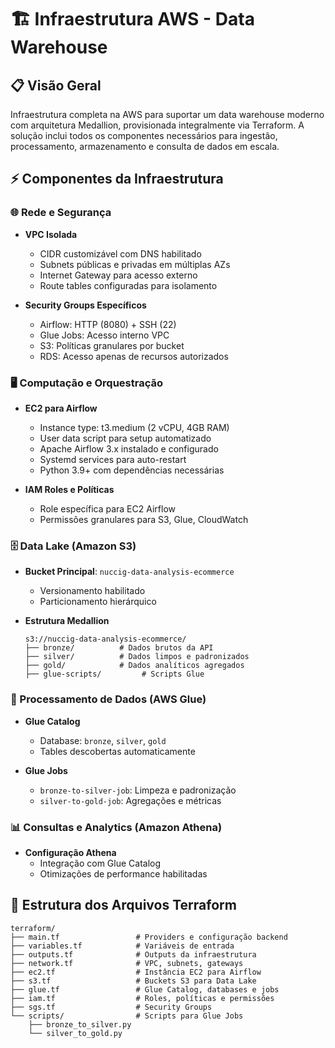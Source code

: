 # 🏗️ Infraestrutura AWS - Data Warehouse

## 📋 Visão Geral

Infraestrutura completa na AWS para suportar um data warehouse moderno com arquitetura Medallion, provisionada integralmente via Terraform. A solução inclui todos os componentes necessários para ingestão, processamento, armazenamento e consulta de dados em escala.

## ⚡ Componentes da Infraestrutura

### 🌐 Rede e Segurança

- **VPC Isolada**
  - CIDR customizável com DNS habilitado
  - Subnets públicas e privadas em múltiplas AZs
  - Internet Gateway para acesso externo
  - Route tables configuradas para isolamento

- **Security Groups Específicos**
  - Airflow: HTTP (8080) + SSH (22)
  - Glue Jobs: Acesso interno VPC
  - S3: Políticas granulares por bucket
  - RDS: Acesso apenas de recursos autorizados

### 🖥️ Computação e Orquestração

- **EC2 para Airflow**
  - Instance type: t3.medium (2 vCPU, 4GB RAM)
  - User data script para setup automatizado
  - Apache Airflow 3.x instalado e configurado
  - Systemd services para auto-restart
  - Python 3.9+ com dependências necessárias

- **IAM Roles e Políticas**
  - Role específica para EC2 Airflow
  - Permissões granulares para S3, Glue, CloudWatch

### 🗄️ Data Lake (Amazon S3)

- **Bucket Principal**: `nuccig-data-analysis-ecommerce`
  - Versionamento habilitado
  - Particionamento hierárquico

- **Estrutura Medallion**
  ```
  s3://nuccig-data-analysis-ecommerce/
  ├── bronze/          # Dados brutos da API
  ├── silver/          # Dados limpos e padronizados  
  ├── gold/            # Dados analíticos agregados
  ├── glue-scripts/         # Scripts Glue
  ```

### 🔄 Processamento de Dados (AWS Glue)

- **Glue Catalog**
  - Database: `bronze`, `silver`, `gold`
  - Tables descobertas automaticamente

- **Glue Jobs**
  - `bronze-to-silver-job`: Limpeza e padronização
  - `silver-to-gold-job`: Agregações e métricas

### 📊 Consultas e Analytics (Amazon Athena)

- **Configuração Athena**
  - Integração com Glue Catalog
  - Otimizações de performance habilitadas

## 📁 Estrutura dos Arquivos Terraform

```
terraform/
├── main.tf                 # Providers e configuração backend
├── variables.tf            # Variáveis de entrada
├── outputs.tf              # Outputs da infraestrutura
├── network.tf              # VPC, subnets, gateways
├── ec2.tf                  # Instância EC2 para Airflow
├── s3.tf                   # Buckets S3 para Data Lake
├── glue.tf                 # Glue Catalog, databases e jobs
├── iam.tf                  # Roles, políticas e permissões
├── sgs.tf                  # Security Groups
└── scripts/                # Scripts para Glue Jobs
    ├── bronze_to_silver.py
    └── silver_to_gold.py
``` 
